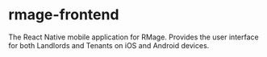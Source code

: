 # rmage-frontend
The React Native mobile application for RMage. Provides the user interface for both Landlords and Tenants on iOS and Android devices.
